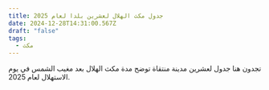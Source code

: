 ```yaml
---
title: جدول مكث الهلال لعشرين بلدا لعام 2025
date: 2024-12-28T14:31:00.567Z
draft: "false"
tags:
  - مكث
---
```

تجدون هنا جدول لعشرين مدينة منتقاة توضح مدة مكث الهلال بعد مغيب الشمس في يوم الاستهلال لعام 2025.